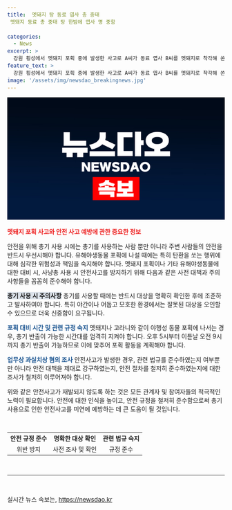 ```yaml
---
title:  멧돼지 탕 동료 엽사 총 중태
 멧돼지 동료 총 중태 탕 한밤에 엽사 명 중함

categories:
  - News
excerpt: >
  강원 횡성에서 멧돼지 포획 중에 발생한 사고로 A씨가 동료 엽사 B씨를 멧돼지로 착각해 쏜 탄환으로 다친 사건이 발생했다. A씨는 멧돼지로 착각한 채 산탄을 발사해 B씨를 심각하게 다치게 했으며, 현재 B씨는 회복 중이지만 위중한 상태로 알려졌다. 두 사람은 멧돼지로 인한 피해 신고를 받고 포획에 나선 수확기 유해야생동물 피해방지단 소속으로, 경찰은 A씨를 업무상 과실치상 혐의로 입건하고 사고 경위를 조사 중이다. (길이: 254자)
feature_text: >
  강원 횡성에서 멧돼지 포획 중에 발생한 사고로 A씨가 동료 엽사 B씨를 멧돼지로 착각해 쏜 탄환으로 다친 사건이 발생했다. A씨는 멧돼지로 착각한 채 산탄을 발사해 B씨를 심각하게 다치게 했으며, 현재 B씨는 회복 중이지만 위중한 상태로 알려졌다. 두 사람은 멧돼지로 인한 피해 신고를 받고 포획에 나선 수확기 유해야생동물 피해방지단 소속으로, 경찰은 A씨를 업무상 과실치상 혐의로 입건하고 사고 경위를 조사 중이다. (길이: 254자)
image: '/assets/img/newsdao_breakingnews.jpg'
---
```


<p><img src="/assets/img/newsdao_breakingnews.jpg" alt="implanttips 속보" /></p>

<p><b><span style="color: #ee2323;">멧돼지 포획 사고와 안전 사고 예방에 관한 중요한 정보</span></b></p>

<p>안전을 위해 총기 사용 시에는 총기를 사용하는 사람 뿐만 아니라 주변 사람들의 안전을 반드시 우선시해야 합니다. 유해야생동물 포획에 나설 때에는 특히 탄환을 쏘는 행위에 대해 심각한 위험성과 책임을 숙지해야 합니다. 멧돼지 포획이나 기타 유해야생동물에 대한 대비 시, 사냥총 사용 시 안전사고를 방지하기 위해 다음과 같은 사전 대책과 주의사항들을 꼼꼼히 준수해야 합니다.</p>

<p><b><span style="background-color: #21538527;">총기 사용 시 주의사항</span></b>
총기를 사용할 때에는 반드시 대상을 명확히 확인한 후에 조준하고 발사하여야 합니다. 특히 야간이나 어둡고 모호한 환경에서는 잘못된 대상을 오인할 수 있으므로 더욱 신중함이 요구됩니다. </p>

<p><b><span style="color: #1a5490;">포획 대비 시간 및 관련 규정 숙지</span></b>
멧돼지나 고라니와 같이 야행성 동물 포획에 나서는 경우, 총기 반출이 가능한 시간대를 엄격히 지켜야 합니다. 오후 5시부터 이튿날 오전 9시까지 총기 반출이 가능하므로 이에 맞추어 포획 활동을 계획해야 합니다.</p>

<p><b><span style="color: #1a5490;">업무상 과실치상 혐의 조사</span></b>
안전사고가 발생한 경우, 관련 법규를 준수하였는지 여부뿐만 아니라 안전 대책을 제대로 강구하였는지, 안전 절차를 철저히 준수하였는지에 대한 조사가 철저히 이루어져야 합니다. </p>

<p>위와 같은 안전사고가 재발되지 않도록 하는 것은 모든 관계자 및 참여자들의 적극적인 노력이 필요합니다. 안전에 대한 인식을 높이고, 안전 규정을 철저히 준수함으로써 총기 사용으로 인한 안전사고를 미연에 예방하는 데 큰 도움이 될 것입니다. </p>

<p data-ke-size="size16">&nbsp;</p>

<table>
   <tbody>
      <tr>
         <td style="text-align: center; height: 17px;"><b>안전 규정 준수</b></td>
         <td style="text-align: center; height: 17px;"><b>명확한 대상 확인</b></td>
         <td style="text-align: center; height: 17px;"><b>관련 법규 숙지</b></td>
      </tr>
      <tr>
         <td style="text-align: center;">위반 방지</td>
         <td style="text-align: center;">사전 조사 및 확인</td>
         <td style="text-align: center;">규정 준수</td>
      </tr>
   </tbody>
</table>

<p data-ke-size="size16">&nbsp;</p>

<hr>

<p data-ke-size="size16">&nbsp;</p>
실시간 뉴스 속보는, <a href="https://newsdao.kr" rel="dofollow">https://newsdao.kr</a>


